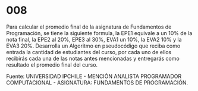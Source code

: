 # 008

Para calcular el promedio final de la asignatura de Fundamentos de Programación, se tiene la siguiente formula, la EPE1 equivale a un 10% de la nota final, la EPE2 al 20%, EPE3 al 30%, EVA1 un 10%, la EVA2 10% y la EVA3 20%. Desarrolla un Algoritmo en pseudocódigo que reciba como entrada la cantidad de estudiantes del curso, por cada uno de ellos recibirás cada una de las notas antes mencionadas y entregarás como resultado el promedio final del curso.

Fuente: UNIVERSIDAD IPCHILE - MENCIÓN ANALISTA PROGRAMADOR COMPUTACIONAL - ASIGNATURA: FUNDAMENTOS DE PROGRAMACIÓN.